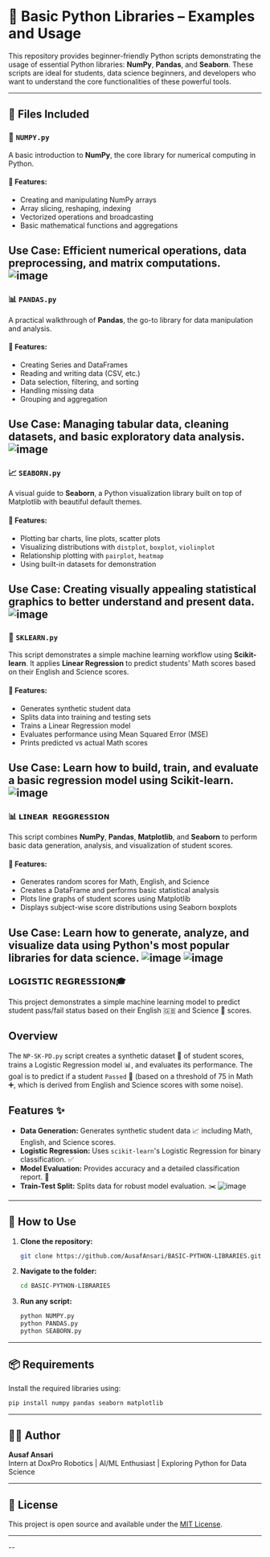 # 📘 Basic Python Libraries – Examples and Usage

This repository provides beginner-friendly Python scripts demonstrating the usage of essential Python libraries: **NumPy**, **Pandas**, and **Seaborn**. These scripts are ideal for students, data science beginners, and developers who want to understand the core functionalities of these powerful tools.

---

## 📂 Files Included

### 🧮 `NUMPY.py`

A basic introduction to **NumPy**, the core library for numerical computing in Python.

#### 🔹 Features:
- Creating and manipulating NumPy arrays
- Array slicing, reshaping, indexing
- Vectorized operations and broadcasting
- Basic mathematical functions and aggregations

**Use Case**: Efficient numerical operations, data preprocessing, and matrix computations.
![image](https://github.com/user-attachments/assets/d6ff1d20-2d6f-4663-a084-822a869daf44)
---

### 📊 `PANDAS.py`

A practical walkthrough of **Pandas**, the go-to library for data manipulation and analysis.

#### 🔹 Features:
- Creating Series and DataFrames
- Reading and writing data (CSV, etc.)
- Data selection, filtering, and sorting
- Handling missing data
- Grouping and aggregation

**Use Case**: Managing tabular data, cleaning datasets, and basic exploratory data analysis.
![image](https://github.com/user-attachments/assets/a6cf78ab-a747-4a1a-aafc-37e062ae8a30)
---

### 📈 `SEABORN.py`

A visual guide to **Seaborn**, a Python visualization library built on top of Matplotlib with beautiful default themes.

#### 🔹 Features:
- Plotting bar charts, line plots, scatter plots
- Visualizing distributions with `distplot`, `boxplot`, `violinplot`
- Relationship plotting with `pairplot`, `heatmap`
- Using built-in datasets for demonstration

**Use Case**: Creating visually appealing statistical graphics to better understand and present data.
![image](https://github.com/user-attachments/assets/bee5548e-9d08-415f-8aa9-13ffa8608ca1)
---
### 🧮 `SKLEARN.py`

This script demonstrates a simple machine learning workflow using **Scikit-learn**. It applies **Linear Regression** to predict students' Math scores based on their English and Science scores.

#### 🔹 Features:
- Generates synthetic student data
- Splits data into training and testing sets
- Trains a Linear Regression model
- Evaluates performance using Mean Squared Error (MSE)
- Prints predicted vs actual Math scores

**Use Case**: Learn how to build, train, and evaluate a basic regression model using Scikit-learn.
![image](https://github.com/user-attachments/assets/0aa46b26-a2e3-4dcd-9618-05b44c704f8d)
---
### 📊 `𝗟𝗜𝗡𝗘𝗔𝗥 𝗥𝗘𝗚𝗚𝗥𝗘𝗦𝗦𝗜𝗢𝗡`

This script combines **NumPy**, **Pandas**, **Matplotlib**, and **Seaborn** to perform basic data generation, analysis, and visualization of student scores.

#### 🔹 Features:
- Generates random scores for Math, English, and Science
- Creates a DataFrame and performs basic statistical analysis
- Plots line graphs of student scores using Matplotlib
- Displays subject-wise score distributions using Seaborn boxplots

**Use Case**: Learn how to generate, analyze, and visualize data using Python's most popular libraries for data science.
![image](https://github.com/user-attachments/assets/8c0f0986-1b87-4c6c-930c-3008858768bf)
![image](https://github.com/user-attachments/assets/34849065-5748-479f-91e6-e8646230ea4b)
---
### 𝗟𝗢𝗚𝗜𝗦𝗧𝗜𝗖 𝗥𝗘𝗚𝗥𝗘𝗦𝗦𝗜𝗢𝗡🎓

This project demonstrates a simple machine learning model to predict student pass/fail status based on their English 🇬🇧 and Science 🔬 scores.

## Overview

The `NP-SK-PD.py` script creates a synthetic dataset 🧪 of student scores, trains a Logistic Regression model 📊, and evaluates its performance. The goal is to predict if a student `Passed` 🎉 (based on a threshold of 75 in Math ➕, which is derived from English and Science scores with some noise).

## Features ✨

* **Data Generation:** Generates synthetic student data 📈 including Math, English, and Science scores.
* **Logistic Regression:** Uses `scikit-learn`'s Logistic Regression for binary classification. ✅
* **Model Evaluation:** Provides accuracy and a detailed classification report. 🎯
* **Train-Test Split:** Splits data for robust model evaluation. ✂️
  ![image](https://github.com/user-attachments/assets/29f25d3c-b9fa-4b80-ac70-efb0fd7784c7)
---
  
## 🧰 How to Use

1. **Clone the repository:**
   ```bash
   git clone https://github.com/AusafAnsari/BASIC-PYTHON-LIBRARIES.git
   ```

2. **Navigate to the folder:**
   ```bash
   cd BASIC-PYTHON-LIBRARIES
   ```

3. **Run any script:**
   ```bash
   python NUMPY.py
   python PANDAS.py
   python SEABORN.py
   ```

---

## 📦 Requirements

Install the required libraries using:
```bash
pip install numpy pandas seaborn matplotlib
```

---

## 👨‍💻 Author

**Ausaf Ansari**  
Intern at DoxPro Robotics | AI/ML Enthusiast | Exploring Python for Data Science

---

## 📜 License

This project is open source and available under the [MIT License](LICENSE).

---



--


